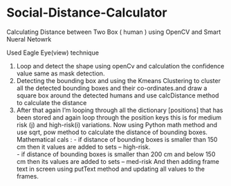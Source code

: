 # Social-Distance-Calculator
Calculating Distance between Two Box ( human ) using OpenCV and Smart Nueral Netowrk<br/>

Used Eagle Eye(view) technique 
1.	Loop and detect the shape using openCv and calculation the confidence value same as mask detection.<br/>
2.	Detecting the bounding box and using the Kmeans Clustering to cluster all the detected bounding boxes and their co-ordinates.and draw a square box around the detected humans and use calcDistance method to calculate the distance <br/>
3.	After that again I’m looping through all the dictionary [positions] that has been stored and again loop through the position keys this is for medium risk (j) and high-risk(i) variations. Now using Python math method and use sqrt, pow method to calculate the distance of bounding boxes.<br/>
Mathematical cals : - if distance of bounding boxes is smaller than 150 cm then it values are added to sets – high-risk.<br/>
				- if distance of bounding boxes is smaller than 200 cm and below 150 cm then its values are added to sets – med-risk
And then adding frame text in screen using putText method and updating all values to the frames.<br/>


